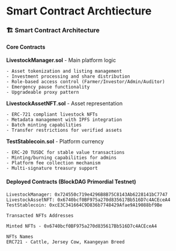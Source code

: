# Smart Contract Archtiecture

### 🏗️ Smart Contract Architecture

#### Core Contracts

**LivestockManager.sol** - Main platform logic

```solidity
- Asset tokenization and listing management
- Investment processing and share distribution  
- Role-based access control (Farmer/Investor/Admin/Auditor)
- Emergency pause functionality
- Upgradeable proxy pattern
```

**LivestockAssetNFT.sol** - Asset representation

```solidity
- ERC-721 compliant livestock NFTs
- Metadata management with IPFS integration
- Batch minting capabilities
- Transfer restrictions for verified assets
```

**TestStablecoin.sol** - Platform currency

```solidity
- ERC-20 TUSDC for stable value transactions
- Minting/burning capabilities for admins
- Platform fee collection mechanism
- Multi-signature treasury support
```

#### Deployed Contracts (BlockDAG Primordial Testnet)

```
LivestockManager: 0x724550c719e4296B8B75C8143Ab6228141bC7747
LivestockAssetNFT: 0x6740bcf0BF975a270d835617Bb516D7c4ACEceA4  
TestStablecoin: 0xcE3C341664C9D836b7748429Afae9A19088bf9Be

Transacted NFTs Addresses 

Minted NFTs - 0x6740bcf0BF975a270d835617Bb516D7c4ACEceA4 

NFTs Names 
ERC721 - Cattle, Jersey Cow, Kaangeyan Breed

```
